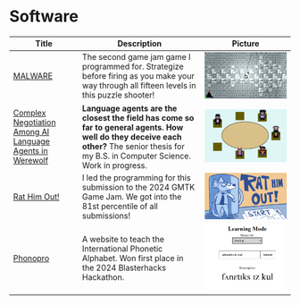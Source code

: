 # Software

| Title | Description | Picture |
|----------|--------------------------------------------------------|---|
| [MALWARE](https://collisteru.itch.io/malware) | The second game jam game I programmed for. Strategize before firing as you make your way through all fifteen levels in this puzzle shooter! | ![screenshot from MALWARE](./malware.png) |
|[Complex Negotiation Among AI Language Agents in Werewolf](../../docs/thesis_prop_redacted.pdf)|**Language agents are the closest the field has come so far to general agents. How well do they deceive each other?** The senior thesis for my B.S. in Computer Science. Work in progress. |![figure 1 from the thesis](./thesis_thumbnail.png)|
| [Rat Him Out!](https://collisteru.itch.io/rat-him-out) | I led the programming for this submission to the 2024 GMTK Game Jam. We got into the 81st percentile of all submissions! | ![rat him out opening scene](./rat_him_out_opening.png) |
| [Phonopro](https://phonopro.netlify.app/) | A website to teach the International Phonetic Alphabet. Won first place in the 2024 Blasterhacks Hackathon. | ![screenshot of phonopro](./phonopro.png) |


<br />
<br />
<br />
<br />
<br />
<br /> 
<br />
